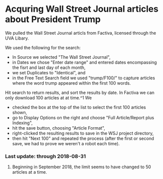# Acquring Wall Street Journal articles about President Trump

We pulled the Wall Street Journal articls from Factiva, licensed through the UVA Libary.

We used the following for the search:
* In Source we selected "The Wall Street Journal",
* in Dates we chose "Enter date range" and entered dates encompassing the fisrt and last day of each month,
* we set Duplicates to "Identical", and
* in the Free Text Search field we used "trump/F100/" to capture articles where the word trump appeared within the first 100 words.

Hit search to return results, and sort the results by date. In Factiva we can only download 100 articles at at time.^1 We
* checked the box at the top of the list to select the first 100 articles shown,
* go to Display Options on the right and choose "Full Article/Report plus Indexing",
* hit the save button, choosing "Article Format",
* right-clicked the resulting results to save in the WSJ project directory,
* then hit "Next 100" and repeated the process (after the first or second save, we had to prove we weren't a robot each time).

### Last update: through 2018-08-31

1. Beginning in September 2018, the limit seems to have changed to 50 articles at a time.
